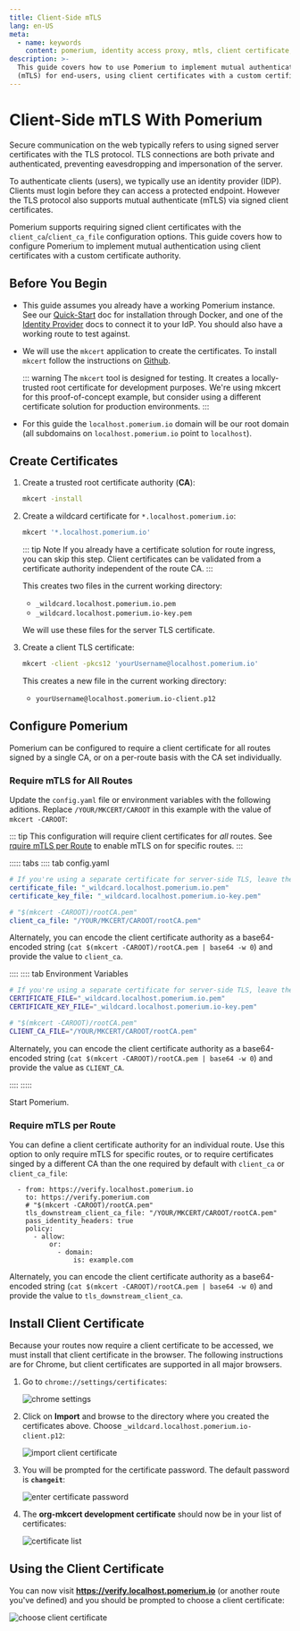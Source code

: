 ```yaml
---
title: Client-Side mTLS
lang: en-US
meta:
  - name: keywords
    content: pomerium, identity access proxy, mtls, client certificate, mutual authentication
description: >-
  This guide covers how to use Pomerium to implement mutual authentication
  (mTLS) for end-users, using client certificates with a custom certificate authority.
---
```


# Client-Side mTLS With Pomerium

Secure communication on the web typically refers to using signed server certificates with the TLS protocol. TLS connections are both private and authenticated, preventing eavesdropping and impersonation of the server.

To authenticate clients (users), we typically use an identity provider (IDP). Clients must login before they can access a protected endpoint. However the TLS protocol also supports mutual authenticate (mTLS) via signed client certificates.

Pomerium supports requiring signed client certificates with the `client_ca`/`client_ca_file` configuration options. This guide covers how to configure Pomerium to implement mutual authentication using client certificates with a custom certificate authority.

## Before You Begin

- This guide assumes you already have a working Pomerium instance. See our [Quick-Start] doc for installation through Docker, and one of the [Identity Provider] docs to connect it to your IdP. You should also have a working route to test against.

- We will use the `mkcert` application to create the certificates. To install `mkcert` follow the instructions on [Github](https://github.com/FiloSottile/mkcert#installation).

    ::: warning
    The `mkcert` tool is designed for testing. It creates a locally-trusted root certificate for development purposes. We're using mkcert for this proof-of-concept example, but consider using a different certificate solution for production environments.
    :::

- For this guide the `localhost.pomerium.io` domain will be our root domain (all subdomains on `localhost.pomerium.io` point to `localhost`).

## Create Certificates

1. Create a trusted root certificate authority (**CA**):

    ```bash
    mkcert -install
    ```

1. Create a wildcard certificate for `*.localhost.pomerium.io`:

    ```bash
    mkcert '*.localhost.pomerium.io'
    ```

    ::: tip Note
    If you already have a certificate solution for route ingress, you can skip this step. Client certificates can be validated from a certificate authority independent of the route CA.
    :::

    This creates two files in the current working directory:

    - `_wildcard.localhost.pomerium.io.pem`
    - `_wildcard.localhost.pomerium.io-key.pem`

    We will use these files for the server TLS certificate.

1. Create a client TLS certificate:

    ```bash
    mkcert -client -pkcs12 'yourUsername@localhost.pomerium.io'
    ```

    This creates a new file in the current working directory:

    - `yourUsername@localhost.pomerium.io-client.p12`

## Configure Pomerium

Pomerium can be configured to require a client certificate for all routes signed by a single CA, or on a per-route basis with the CA set individually.

### Require mTLS for All Routes

Update the `config.yaml` file or environment variables with the following aditions. Replace `/YOUR/MKCERT/CAROOT` in this example with the value of `mkcert -CAROOT`:

::: tip
This configuration will require client certificates for _all_ routes. See [rquire mTLS per Route](#require-mtls-per-route) to enable mTLS on for specific routes.
:::

::::: tabs
:::: tab config.yaml

```yaml
# If you're using a separate certificate for server-side TLS, leave these keys unchanged.
certificate_file: "_wildcard.localhost.pomerium.io.pem"
certificate_key_file: "_wildcard.localhost.pomerium.io-key.pem"

# "$(mkcert -CAROOT)/rootCA.pem"
client_ca_file: "/YOUR/MKCERT/CAROOT/rootCA.pem"
```

Alternately, you can encode the client certificate authority as a base64-encoded string (`cat $(mkcert -CAROOT)/rootCA.pem | base64 -w 0`) and provide the value to `client_ca`.

::::
:::: tab Environment Variables
```bash
# If you're using a separate certificate for server-side TLS, leave these variables unchanged.
CERTIFICATE_FILE="_wildcard.localhost.pomerium.io.pem"
CERTIFICATE_KEY_FILE="_wildcard.localhost.pomerium.io-key.pem"

# "$(mkcert -CAROOT)/rootCA.pem"
CLIENT_CA_FILE="/YOUR/MKCERT/CAROOT/rootCA.pem"
```

Alternately, you can encode the client certificate authority as a base64-encoded string (`cat $(mkcert -CAROOT)/rootCA.pem | base64 -w 0`) and provide the value as `CLIENT_CA`.

::::
:::::

Start Pomerium.

### Require mTLS per Route

You can define a client certificate authority for an individual route. Use this option to only require mTLS for specific routes, or to require certificates singed by a different CA than the one required by default with `client_ca` or `client_ca_file`:

```yaml{3-4}
  - from: https://verify.localhost.pomerium.io
    to: https://verify.pomerium.com
    # "$(mkcert -CAROOT)/rootCA.pem"
    tls_downstream_client_ca_file: "/YOUR/MKCERT/CAROOT/rootCA.pem"
    pass_identity_headers: true
    policy:
      - allow:
          or:
            - domain:
                is: example.com
```

Alternately, you can encode the client certificate authority as a base64-encoded string (`cat $(mkcert -CAROOT)/rootCA.pem | base64 -w 0`) and provide the value to `tls_downstream_client_ca`.

## Install Client Certificate

Because your routes now require a client certificate to be accessed, we must install that client certificate in the browser. The following instructions are for Chrome, but client certificates are supported in all major browsers.

1. Go to `chrome://settings/certificates`:

    ![chrome settings](img/mtls/01-chrome-settings-certificates.png)

1. Click on **Import** and browse to the directory where you created the certificates above. Choose `_wildcard.localhost.pomerium.io-client.p12`:

    ![import client certificate](img/mtls/02-import-client-certificate.png)

1. You will be prompted for the certificate password. The default password is **`changeit`**:

    ![enter certificate password](img/mtls/03-enter-certificate-password.png)

1. The **org-mkcert development certificate** should now be in your list of certificates:

    ![certificate list](img/mtls/04-certificate-list.png)

## Using the Client Certificate

You can now visit **<https://verify.localhost.pomerium.io>** (or another route you've defined) and you should be prompted to choose a client certificate:

![choose client certificate](img/mtls/05-select-client-certificate.png)

[Quick-Start]: install/quickstart
[Identity Provider]: identity-providers/readme.md
